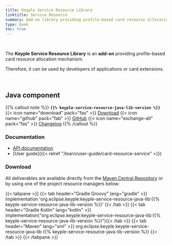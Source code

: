 ```yaml
---
title: Keyple Service Resource Library
linktitle: Service Resource
summary: Add-on library providing profile-based card resource allocation mechanism.
type: book
toc: true
---
```


<br>

The **Keyple Service Resource Library** is an **add-on** providing profile-based card resource allocation mechanism.

Therefore, it can be used by developers of applications or card extensions.

<br>

## Java component

{{% callout note %}}
**`{{% keyple-service-resource-java-lib-version %}}`**
<span class="component-metadata">{{< icon name="download" pack="fas" >}} [Download](#download)</span>
<span class="component-metadata">{{< icon name="github" pack="fab" >}} [GitHub](https://github.com/eclipse-keyple/keyple-service-resource-java-lib/)</span>
<span class="component-metadata">{{< icon name="exchange-alt" pack="fas" >}} [Changelog](https://github.com/eclipse-keyple/keyple-service-resource-java-lib/blob/main/CHANGELOG.md)</span>
{{% /callout %}}

### Documentation

* [API documentation](https://eclipse-keyple.github.io/keyple-service-resource-java-lib)
* [User guide]({{< relref "/learn/user-guide/card-resource-service" >}})

### Download

All deliverables are available directly from the [Maven Central Repository](https://central.sonatype.dev/search?q=keyple-service-resource-java-lib) or by using one of the project resource managers below:

{{< tabpane >}}
{{< tab header="Gradle Groovy" lang="gradle" >}}
implementation 'org.eclipse.keyple:keyple-service-resource-java-lib:{{% keyple-service-resource-java-lib-version %}}'
{{< /tab >}}
{{< tab header="Gradle Kotlin" lang="kotlin" >}}
implementation("org.eclipse.keyple:keyple-service-resource-java-lib:{{% keyple-service-resource-java-lib-version %}}"){{< /tab >}}
{{< tab header="Maven" lang="xml" >}}
<dependency>
  <groupId>org.eclipse.keyple</groupId>
  <artifactId>keyple-service-resource-java-lib</artifactId>
  <version>{{% keyple-service-resource-java-lib-version %}}</version>
</dependency>
{{< /tab >}}
{{< /tabpane >}}